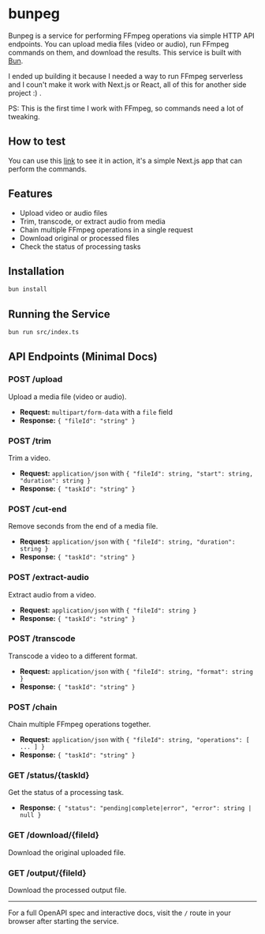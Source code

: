 # bunpeg

Bunpeg is a service for performing FFmpeg operations via simple HTTP API endpoints. You can upload media files (video or audio), run FFmpeg commands on them, and download the results. This service is built with [Bun](https://bun.sh).

I ended up building it because I needed a way to run FFmpeg serverless and I coun't make it work with Next.js or React, all of this for another side project :) .

PS: This is the first time I work with FFmpeg, so commands need a lot of tweaking.

## How to test
You can use this [link](bunpeg-front.vercel.app) to see it in action, it's a simple Next.js app that can perform the commands.

## Features
- Upload video or audio files
- Trim, transcode, or extract audio from media
- Chain multiple FFmpeg operations in a single request
- Download original or processed files
- Check the status of processing tasks

## Installation

```bash
bun install
```

## Running the Service

```bash
bun run src/index.ts
```

## API Endpoints (Minimal Docs)

### POST /upload
Upload a media file (video or audio).
- **Request:** `multipart/form-data` with a `file` field
- **Response:** `{ "fileId": "string" }`

### POST /trim
Trim a video.
- **Request:** `application/json` with `{ "fileId": string, "start": string, "duration": string }`
- **Response:** `{ "taskId": "string" }`

### POST /cut-end
Remove seconds from the end of a media file.
- **Request:** `application/json` with `{ "fileId": string, "duration": string }`
- **Response:** `{ "taskId": "string" }`

### POST /extract-audio
Extract audio from a video.
- **Request:** `application/json` with `{ "fileId": string }`
- **Response:** `{ "taskId": "string" }`

### POST /transcode
Transcode a video to a different format.
- **Request:** `application/json` with `{ "fileId": string, "format": string }`
- **Response:** `{ "taskId": "string" }`

### POST /chain
Chain multiple FFmpeg operations together.
- **Request:** `application/json` with `{ "fileId": string, "operations": [ ... ] }`
- **Response:** `{ "taskId": "string" }`

### GET /status/{taskId}
Get the status of a processing task.
- **Response:** `{ "status": "pending|complete|error", "error": string | null }`

### GET /download/{fileId}
Download the original uploaded file.

### GET /output/{fileId}
Download the processed output file.

---

For a full OpenAPI spec and interactive docs, visit the `/` route in your browser after starting the service.
